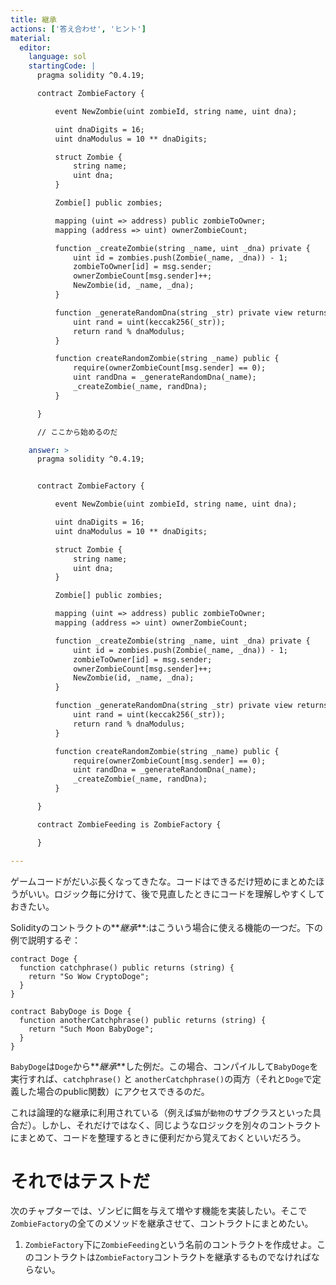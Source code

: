 ```yaml
---
title: 継承
actions: ['答え合わせ', 'ヒント']
material:
  editor:
    language: sol
    startingCode: |
      pragma solidity ^0.4.19;

      contract ZombieFactory {

          event NewZombie(uint zombieId, string name, uint dna);

          uint dnaDigits = 16;
          uint dnaModulus = 10 ** dnaDigits;

          struct Zombie {
              string name;
              uint dna;
          }

          Zombie[] public zombies;

          mapping (uint => address) public zombieToOwner;
          mapping (address => uint) ownerZombieCount;

          function _createZombie(string _name, uint _dna) private {
              uint id = zombies.push(Zombie(_name, _dna)) - 1;
              zombieToOwner[id] = msg.sender;
              ownerZombieCount[msg.sender]++;
              NewZombie(id, _name, _dna);
          }

          function _generateRandomDna(string _str) private view returns (uint) {
              uint rand = uint(keccak256(_str));
              return rand % dnaModulus;
          }

          function createRandomZombie(string _name) public {
              require(ownerZombieCount[msg.sender] == 0);
              uint randDna = _generateRandomDna(_name);
              _createZombie(_name, randDna);
          }

      }

      // ここから始めるのだ

    answer: >
      pragma solidity ^0.4.19;


      contract ZombieFactory {

          event NewZombie(uint zombieId, string name, uint dna);

          uint dnaDigits = 16;
          uint dnaModulus = 10 ** dnaDigits;

          struct Zombie {
              string name;
              uint dna;
          }

          Zombie[] public zombies;

          mapping (uint => address) public zombieToOwner;
          mapping (address => uint) ownerZombieCount;

          function _createZombie(string _name, uint _dna) private {
              uint id = zombies.push(Zombie(_name, _dna)) - 1;
              zombieToOwner[id] = msg.sender;
              ownerZombieCount[msg.sender]++;
              NewZombie(id, _name, _dna);
          }

          function _generateRandomDna(string _str) private view returns (uint) {
              uint rand = uint(keccak256(_str));
              return rand % dnaModulus;
          }

          function createRandomZombie(string _name) public {
              require(ownerZombieCount[msg.sender] == 0);
              uint randDna = _generateRandomDna(_name);
              _createZombie(_name, randDna);
          }

      }

      contract ZombieFeeding is ZombieFactory {

      }

---
```


ゲームコードがだいぶ長くなってきたな。コードはできるだけ短めにまとめたほうがいい。ロジック毎に分けて、後で見直したときにコードを理解しやすくしておきたい。

Solidityのコントラクトの**_継承_**:はこういう場合に使える機能の一つだ。下の例で説明するぞ：

```
contract Doge {
  function catchphrase() public returns (string) {
    return "So Wow CryptoDoge";
  }
}

contract BabyDoge is Doge {
  function anotherCatchphrase() public returns (string) {
    return "Such Moon BabyDoge";
  }
}
```

`BabyDoge`は`Doge`から**_継承_**した例だ。この場合、コンパイルして`BabyDoge`を実行すれば、`catchphrase()` と `anotherCatchphrase()`の両方（それと`Doge`で定義した場合のpublic関数）にアクセスできるのだ。

これは論理的な継承に利用されている（例えば`猫`が`動物`のサブクラスといった具合だ）。しかし、それだけではなく、同じようなロジックを別々のコントラクトにまとめて、コードを整理するときに便利だから覚えておくといいだろう。

# それではテストだ

次のチャプターでは、ゾンビに餌を与えて増やす機能を実装したい。そこで`ZombieFactory`の全てのメソッドを継承させて、コントラクトにまとめたい。

1. `ZombieFactory`下に`ZombieFeeding`という名前のコントラクトを作成せよ。このコントラクトは`ZombieFactory`コントラクトを継承するものでなければならない。


